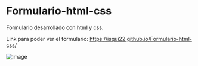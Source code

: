 # Formulario-html-css

Formulario desarrollado con html y css.

Link para poder ver el formulario: https://isqui22.github.io/Formulario-html-css/

![image](https://github.com/Isqui22/Formulario-html-css/assets/132499825/0d0ad4ae-8116-420e-b691-2619b5063321)
